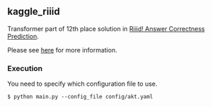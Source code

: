 ## kaggle_riiid

Transformer part of 12th place solution in [Riiid! Answer Correctness Prediction](https://www.kaggle.com/c/riiid-test-answer-prediction).

Please see [here](https://www.kaggle.com/c/riiid-test-answer-prediction/discussion/209683) for more information.

### Execution

You need to specify which configuration file to use.

```
$ python main.py --config_file config/akt.yaml
```

